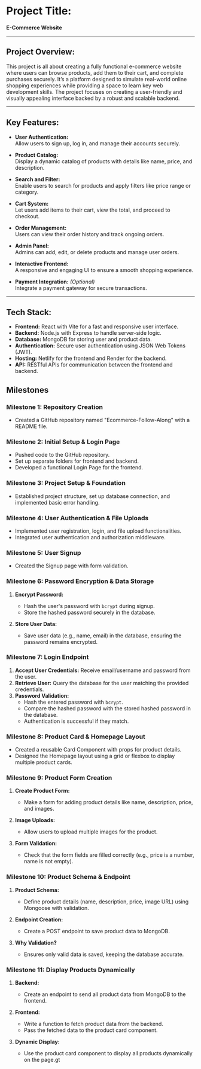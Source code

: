 # Project Title:  
**E-Commerce Website**

---

## Project Overview:  
This project is all about creating a fully functional e-commerce website where users can browse products, add them to their cart, and complete purchases securely. It’s a platform designed to simulate real-world online shopping experiences while providing a space to learn key web development skills. The project focuses on creating a user-friendly and visually appealing interface backed by a robust and scalable backend.

---

## Key Features:  

- **User Authentication:**  
  Allow users to sign up, log in, and manage their accounts securely.  

- **Product Catalog:**  
  Display a dynamic catalog of products with details like name, price, and description.  

- **Search and Filter:**  
  Enable users to search for products and apply filters like price range or category.  

- **Cart System:**  
  Let users add items to their cart, view the total, and proceed to checkout.  

- **Order Management:**  
  Users can view their order history and track ongoing orders.  

- **Admin Panel:**  
  Admins can add, edit, or delete products and manage user orders.  

- **Interactive Frontend:**  
  A responsive and engaging UI to ensure a smooth shopping experience.  

- **Payment Integration:** *(Optional)*  
  Integrate a payment gateway for secure transactions.  

---

## Tech Stack:  

- **Frontend:** React with Vite for a fast and responsive user interface.  
- **Backend:** Node.js with Express to handle server-side logic.  
- **Database:** MongoDB for storing user and product data.  
- **Authentication:** Secure user authentication using JSON Web Tokens (JWT).  
- **Hosting:** Netlify for the frontend and Render for the backend.  
- **API:** RESTful APIs for communication between the frontend and backend.  


## Milestones

### Milestone 1: Repository Creation

* Created a GitHub repository named "Ecommerce-Follow-Along" with a README file.

### Milestone 2: Initial Setup & Login Page

* Pushed code to the GitHub repository.
* Set up separate folders for frontend and backend.
* Developed a functional Login Page for the frontend.

### Milestone 3: Project Setup & Foundation

* Established project structure, set up database connection, and implemented basic error handling.

### Milestone 4: User Authentication & File Uploads

* Implemented user registration, login, and file upload functionalities.
* Integrated user authentication and authorization middleware.

### Milestone 5: User Signup

* Created the Signup page with form validation.

### Milestone 6: Password Encryption & Data Storage

1. **Encrypt Password:**
    * Hash the user's password with `bcrypt` during signup.
    * Store the hashed password securely in the database.

2. **Store User Data:**
    * Save user data (e.g., name, email) in the database, ensuring the password remains encrypted.

### Milestone 7: Login Endpoint

1. **Accept User Credentials:** Receive email/username and password from the user.
2. **Retrieve User:** Query the database for the user matching the provided credentials.
3. **Password Validation:**
    * Hash the entered password with `bcrypt`.
    * Compare the hashed password with the stored hashed password in the database.
    * Authentication is successful if they match.

### Milestone 8: Product Card & Homepage Layout

* Created a reusable Card Component with props for product details.
* Designed the Homepage layout using a grid or flexbox to display multiple product cards.


### Milestone 9: Product Form Creation

1. **Create Product Form:**
   - Make a form for adding product details like name, description, price, and images.

2. **Image Uploads:**
   - Allow users to upload multiple images for the product.

3. **Form Validation:**
   - Check that the form fields are filled correctly (e.g., price is a number, name is not empty).

### Milestone 10: Product Schema & Endpoint

1. **Product Schema:**
   - Define product details (name, description, price, image URL) using Mongoose with validation.

2. **Endpoint Creation:**
   - Create a POST endpoint to save product data to MongoDB.

3. **Why Validation?**
   - Ensures only valid data is saved, keeping the database accurate.


### Milestone 11: Display Products Dynamically

1. **Backend:**
   - Create an endpoint to send all product data from MongoDB to the frontend.

2. **Frontend:**
   - Write a function to fetch product data from the backend.
   - Pass the fetched data to the product card component.

3. **Dynamic Display:**
   - Use the product card component to display all products dynamically on the page.gt